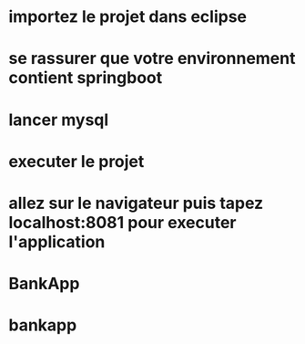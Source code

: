 # importez le projet dans eclipse
# se rassurer que votre environnement contient springboot
# lancer mysql
# executer le projet
# allez sur le navigateur puis tapez localhost:8081 pour executer l'application

# BankApp
# bankapp
